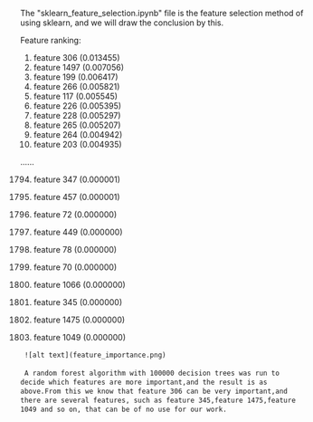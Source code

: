   The "sklearn_feature_selection.ipynb" file is the feature selection method of using sklearn, and we will draw the conclusion by this.

Feature ranking:
1. feature 306 (0.013455)
2. feature 1497 (0.007056)
3. feature 199 (0.006417)
4. feature 266 (0.005821)
5. feature 117 (0.005545)
6. feature 226 (0.005395)
7. feature 228 (0.005297)
8. feature 265 (0.005207)
9. feature 264 (0.004942)
10. feature 203 (0.004935)

......

1794. feature 347 (0.000001)

1795. feature 457 (0.000001)

1796. feature 72 (0.000000)

1797. feature 449 (0.000000)

1798. feature 78 (0.000000)

1799. feature 70 (0.000000)

1800. feature 1066 (0.000000)

1801. feature 345 (0.000000)

1802. feature 1475 (0.000000)

1803. feature 1049 (0.000000)

     ![alt text](feature_importance.png)

     A random forest algorithm with 100000 decision trees was run to decide which features are more important,and the result is as above.From this we know that feature 306 can be very important,and there are several features, such as feature 345,feature 1475,feature 1049 and so on, that can be of no use for our work.

